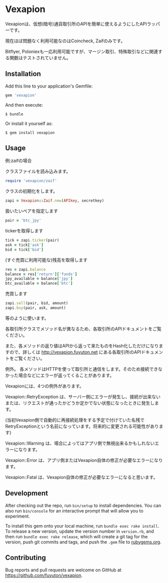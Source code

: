 # Vexapion

Vexapionは、仮想(暗号)通貨取引所のAPIを簡単に使えるようにしたAPIラッパーです。

現在ほぼ問題なく利用可能なのはCoincheck, Zaifのみです。

Bitflyer, Poloniexも一応利用可能ですが、マージン取引、特殊取引などに関連する関数はテストされていません。


## Installation

Add this line to your application's Gemfile:

```ruby
gem 'vexapion'
```

And then execute:

    $ bundle

Or install it yourself as:

    $ gem install vexapion

## Usage

例:zaifの場合

クラスファイルを読み込みます。
```ruby
require 'vexapion/zaif'
```

クラスの初期化をします。
```ruby
zapi = Vexapion::Zaif.new(APIkey, secretkey)
```

扱いたいペアを指定します
```ruby
pair = 'btc_jpy'
```

tickerを取得します
```ruby
tick = zapi.ticker(pair)
ask = tick['ask']
bid = tick['bid']
```


(すぐ売買に利用可能な)残高を取得します
```ruby
res = zapi.balance
balance = res['return']['funds']
jpy_available = balance['jpy']
btc_available = balance['btc']
```

 

売買します
```ruby
zapi.sell(pair, bid, amount)
zapi.buy(pair, ask, amount)
```

等のように使います。

各取引所クラスでメソッド名が異なるため、各取引所のAPIドキュメントをご覧ください。

また、各メソッドの返り値はAPIから返って来たものをHash化しただけになりますので、詳しくは http://vexapion.fuyuton.net にある各取引所のAPIドキュメントをご覧ください。


例外。
各メソッドはHTTPを使って取引所と通信をします。そのため接続できなかった場合などにエラーが返ってくることがあります。

Vexapionには、4つの例外があります。

Vexapion::RetryException は、サーバー側にエラーが発生し、接続が出来ないまたは、リクエストが通ったかどうか定かでない状態になったときに発生します。

(当初Vexapion側で自動的に再接続処理をする予定で付けていた名残でRetryExceptionという名前になっています。将来的に変更される可能性があります)

Vexapion::Warning は、場合によってはアプリ側で無視出来るかもしれないエラーになります。

Vexapion::Error は、アプリ側またはVexapion自体の修正が必要なエラーになります。

Vexapion::Fatal は、Vexapion自体の修正が必要なエラーになると思います。

## Development

After checking out the repo, run `bin/setup` to install dependencies. You can also run `bin/console` for an interactive prompt that will allow you to experiment.

To install this gem onto your local machine, run `bundle exec rake install`. To release a new version, update the version number in `version.rb`, and then run `bundle exec rake release`, which will create a git tag for the version, push git commits and tags, and push the `.gem` file to [rubygems.org](https://rubygems.org).

## Contributing

Bug reports and pull requests are welcome on GitHub at https://github.com/fuyuton/vexapion.

